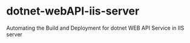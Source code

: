 # dotnet-webAPI-iis-server
Automating the Build and Deployment for dotnet WEB API Service in IIS server 
